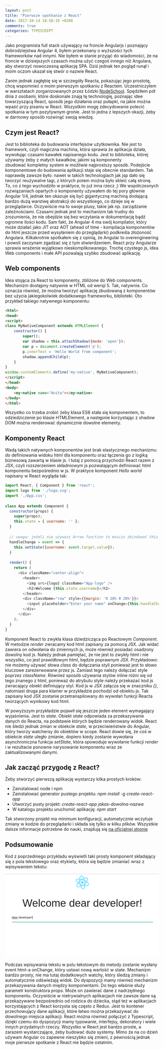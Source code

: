 ```yaml
---
layout: post
title: "Pierwsze spotkanie z React"
date: 2017-10-14 18:58:19 +0200
comments: true
categories: TYPESCRIPT
---
```

Jako programista full stack używający na froncie Angularjs i poznający dobrodziejstwa Angular 4, byłem przekonany o wyższości tych frameworków nad innymi. Nie byłem w stanie przyjąć do wiadomości, 
że na froncie w dzisiejszych czasach można użyć czegoś innego niż Angulara, aby stworzyć nowoczesną 
aplikację SPA. Dziś jednak ten pogląd runął i moim oczom ukazał się stwór o nazwie React. 

<!--more-->
Zanim jednak zagłębię się w szczegóły Reacta, pokazując jego prostotę, chcę wspomnieć o moim pierwszym spotkaniu z Reactem. Uczestniczyłem w warsztatach zorganizowanych
przez Łódzki [NodeSchool](https://nodeschool.io/lodz/). Spędziłem pół dnia z osobami, które doskonale znają tę technologię, poznając idee towarzyszącą React, sposób jego 
działania oraz pułapki, na jakie można wpaść przy pisaniu w React. Wszystkim mogę zdecydowanie polecić spotkania w tym pozytywnym gronie. Jest to jedna z lepszych okazji, 
żeby w darmowy sposób rozwinąć swoją wiedzę. 

## Czym jest React?
Jest to biblioteka do budowania interfejsów użytkownika. Nie jest to framework, czyli magiczna machina, która sprawia że 
aplikacja działa, wywołując czasami kawałek napisanego kodu. Jest to biblioteka, której używamy żeby z małych kawałków, jakimi są komponenty  
zbudować kompletny system w możliwie najprostszy sposób. Podejście komponentowe do budowania aplikacji staje się obecnie standardem. Tak naprawdę zawsze było: nawet 
w takich technologiach jak jsp dało się tworzyć reużywalne tagi, z których potem można było skleić całą stronę. To, co z tego wychodziło w praktyce, to już inna rzecz ;)
We współczesnych rozwiązaniach opartych o komponenty używałem do tej pory głównie Angular 1/4, jednak ten okazuje się być gigantyczną machiną dodającą bardzo dużą
warstwę abstrakcji do wszystkiego, co dzieje się w przeglądarce. Oczywiście ma to swoje plusy, takie jak np. zarządzanie zależnościami. Czasami jednak jest to mechanizm tak trudny do zrozumienia, 
że nie obejdzie się bez wczytania w dokumentację bądź ogromne ilości kodu. Sam fakt, że Angular 4 ma swój kompilator, który może działać 
jako JIT oraz AOT (ahead of time - kompilacja komponentów do html jeszcze przed wysyłaniem do przeglądarki) podkreśla złożoność Angulara. Kilkakrotnie spotkałem się z opinią, że 
Angular to overengineering i powoli zaczynam zgadzać się z tym stwierdzeniem. React przy Angularze sprawia wrażenie wyjątkowo nieskomplikowanego. Trochę czystego js, idea Web components 
i małe API pozwalają szybko zbudować aplikację. 

## Web components
Idea stojąca za React to komponenty, zbliżone do Web components. Mechanizm dostępny natywnie w HTML od wersji 5. Tak, natywnie. Co oznacza również, że można tworzyć
aplikację zbudowaną z komponentów bez użycia jakiegokolwiek dodatkowego frameworku, biblioteki. Oto przykład takiego natywnego komponentu: 

```html
<html>
<head>
<script>
class MyNativeComponent extends HTMLElement {
	constructor() {
	    super();
	    var shadow = this.attachShadow({mode: 'open'});
	    var p = document.createElement('p');
	    p.innerText = 'Hello World from component';
	    shadow.appendChild(p);
	}
}
window.customElements.define('my-native', MyNativeComponent);
</script>
</head>
<body>
	<my-native name="Anita"></my-native>
</body>
</html>
```

Wszystko co trzeba zrobić żeby klasa ES6 stała się komponentem, to odziedziczenie po klasie HTMLElement, a następnie korzystając z shadow DOM można renderować dynamicznie 
dowolne elementy. 

## Komponenty React
Wadą takich natywnych komponentów jest brak elastycznego mechanizmu do definiowania widoku html dla komponentu oraz łączenia go z logiką biznesową zawartą w klasie js.
I tutaj z pomocą przychodzi React razem z JSX, czyli rozszerzeniem składniowym js pozwalającym definiować html komponentu bezpośrednio w js. W praktyce komponent _Hello world_ napisany w React wygląda tak:

```javascript 
import React, { Component } from 'react';
import logo from './logo.svg';
import './App.css';

class App extends Component {
  constructor(props) {
    super(props);
    this.state = { username: '' };
  }

  // uwaga: jeżeli nie używasz Arrow function to musisz zbindować this w konstruktorze
  handleChange = event => { 
    this.setState({username: event.target.value});
  }

  render() {
    return (
      <div className="center-align">
        <header>
          <img src={logo} className="App-logo" />
          <h2>Welcome {this.state.username}</h2>
        </header>
        <div className="row" style={{margin: '0 20% 0 20%'}}>
          <input placeholder="Enter your name" onChange={this.handleChange} />
        </div>
      </div>
    );
  }
}
```

Komponent React to zwykła klasa dziedzicząca po Reactowym _Component_. W metodzie _render_ zwracamy kod html zapisany za pomocą JSX. Jak widać zawiera on odwołania
do zmiennych js, może również posiadać osadzony dowolny kod js. Należy jednak pamiętać, że nie jest to zwykły html i nie wszystko, co jest prawidłowym html, będzie poprawnym
JSX. Przykładowo: nie możemy używać słowa _class_ do dołączania styli ponieważ jest to słowo kluczowe zarezerwowane przez js. Zamiast tego należy dołączać style poprzez 
_className_. Również sposób używania stylów inline różni się od tego znanego z html, ponieważ do atrybutu style należy przekazać kod js zwracający obiekt definiujący styl.
Kod js w JSX załącza się w znaczniku _{}_, natomiast druga para klamer w przykładzie pochodzi od obiektu js. Tak zapisany kod JSX zostanie przetranspilowany do wywołań
funkcji Reacta tworzących wynikowy kod html. 

W powyższym przykładzie pojawił się jeszcze jeden element wymagający wyjaśnienia. Jest to _state_. Obiekt _state_ odpowiada za przekazywanie danych do Reacta, na podstawie
których będzie renderowany widok. React nie śledzi jednak zmian w obiekcie _state_, w przeciwieństwie do Angular, który tworzy watchersy do obiektów w scope. 
React dowie się, że coś w obiekcie _state_ uległo zmianie, dopiero kiedy zostanie wywołana asynchroniczna funkcja _setState_, która spowoduje wywołanie funkcji _render_ i w rezultacie
ponowne narysowanie komponentu wraz ze zaktualizowanymi danymi.

## Jak zacząć przygodę z React?
Żeby stworzyć pierwszą aplikację wystarczy kilka prostych kroków:

  * Zainstalować node i npm
  * Zainstalować generator pustego projektu: _npm install -g create-react-app_
  * Utworzyć pusty projekt: _create-react-app jakas-dowolna-nazwa_
  * W katalogu projektu uruchomić aplikację: _npm start_

Tak stworzony projekt ma minimum konfiguracji, automatycznie wczytuje zmiany w kodzie do przeglądarki i składa się tylko w kilku plików. Wszystkie dalsze informacje
potrzebne do nauki, znajdują się [na oficjalnej stronie](https://reactjs.org/docs/installation.html)

## Podsumowanie
Kod z poprzedniego przykładu wyświetli taki prosty komponent składający się z pola tekstowego oraz etykiety, która się będzie zmianiać wraz z wpisywaniem tekstu:

![GitHub Logo](/images/react.png)

Podczas wpisywania tekstu w polu tekstowym do metody zostanie wysłany event html-a onChange, który ustawi nową wartość w state. Mechanizm bardzo prosty, nie ma tutaj
dodatkowych watchy, który śledzą zmiany i automatycznie odświeżają widok. Do dyspozycji mamy również mechanizm przekazywania danych między komponentami. 
Do tego właśnie służy parametr konstruktora _props_. Może on zawierać dane z nadrzędnego komponentu. Oczywiście w nietrywialnych aplikacjach nie zawsze dane są przekazywane 
bezpośrednio od rodzica do dziecka, stąd też w aplikacjach korzystających z React korzysta się często z Redux. Jest to kontener przechowujący dane aplikacji, które łatwo 
można przekazywać do dowolnego miejsca aplikacji. React można również połączyć z Typescript, dzięki czemu do dyspozycji mamy typowanie, interfejsy, dekoratory i wiele innych 
przydatnych rzeczy. Wszystko w React jest bardzo proste, a zarazem wystarczające, żeby budować duże systemy. Mimo że na co dzień używam Angular co zapewne nieszybko się 
zmieni, z pewnością jednak moje pierwsze spotkanie z React nie będzie ostatnim. 
